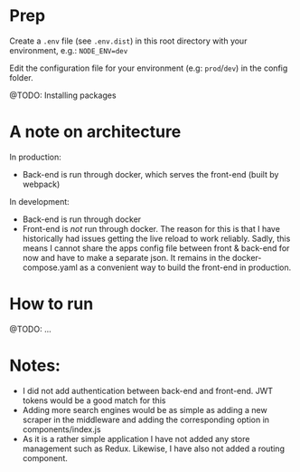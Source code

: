 # Prep
Create a `.env` file (see `.env.dist`) in this root directory with your environment, e.g.:
`NODE_ENV=dev`

Edit the configuration file for your environment (e.g: `prod`/`dev`) in the config folder.

@TODO: Installing packages

# A note on architecture
In production:
- Back-end is run through docker, which serves the front-end (built by webpack)

In development:
- Back-end is run through docker
- Front-end is *not* run through docker. The reason for this is that I have historically had issues getting the live reload to work reliably. Sadly, this means I cannot share the apps config file between front & back-end for now and have to make a separate json. It remains in the docker-compose.yaml as a convenient way to build the front-end in production.


# How to run
@TODO: ...

# Notes:
* I did not add authentication between back-end and front-end. JWT tokens would be a good match for this
* Adding more search engines would be as simple as adding a new scraper in the middleware and adding the corresponding option in components/index.js
* As it is a rather simple application I have not added any store management such as Redux. Likewise, I have also not added a routing component.